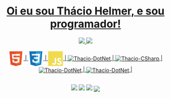 <h1 align="center"><a href="https://github.com/thaciohelmer">Oi eu sou Thácio Helmer, e sou programador!</a></h1>
<div style="display: inline_block" align="center">
  <a href="https://github.com/thaciohelmer">
  <img height="150px" src="https://github-readme-stats.vercel.app/api?username=thaciohelmer&show_icons=true&theme=outrun"/>
  <img height="150px" src="https://github-readme-stats.vercel.app/api/top-langs/?username=thaciohelmer&layout=compact&theme=outrun"/>
</div>
<div style="display: inline_block" align="center"><br>
  <img align="center" margin="10" alt="Thacio-HTML" height="40px" src="https://raw.githubusercontent.com/devicons/devicon/master/icons/html5/html5-original.svg"> |
  <img align="center" alt="Thacio-CSS" height="40px"  src="https://raw.githubusercontent.com/devicons/devicon/master/icons/css3/css3-original.svg"> |
  <img align="center" alt="Thacio-Js" height="40px"  src="https://raw.githubusercontent.com/devicons/devicon/master/icons/javascript/javascript-plain.svg"> |
  <img align="center" alt="Thacio-DotNet" height="40px" src="https://cdn.jsdelivr.net/gh/devicons/devicon/icons/bootstrap/bootstrap-plain.svg" /> |
  <img align="center" alt="Thacio-CSharp" height="40px" src="https://cdn.jsdelivr.net/gh/devicons/devicon/icons/csharp/csharp-plain.svg" /> |
  <img align="center" alt="Thacio-DotNet" height="40px" src="https://cdn.jsdelivr.net/gh/devicons/devicon/icons/dot-net/dot-net-plain-wordmark.svg" /> |
  <img align="center" alt="Thacio-DotNet" height="40px" src="https://cdn.jsdelivr.net/gh/devicons/devicon/icons/dotnetcore/dotnetcore-original.svg" /> |
</div>
  
  ##
 
<div align="center"> 
  <a href="https://instagram.com/thaciohelmer" target="_blank"><img src="https://img.shields.io/badge/-Instagram-%23E4405F?style=for-the-badge&logo=instagram&logoColor=white" target="_blank"></a>
  <a href = "mailto:thaciohelmer@hotmail.com"><img src="https://img.shields.io/badge/Microsoft_Outlook-0078D4?style=for-the-badge&logo=microsoft-outlook&logoColor=white"></a>
  <a href="https://www.linkedin.com/in/th%C3%A1cio-helmer-55739a221/" target="_blank"><img src="https://img.shields.io/badge/-LinkedIn-%230077B5?style=for-the-badge&logo=linkedin&logoColor=white" target="_blank"></a> 
 
  <img align="center" src="https://github.com/thaciohelmer/thaciohelmer/blob/output/github-contribution-grid-snake.svg"/>
</div>
